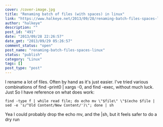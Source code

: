 ```yaml
---
cover: /cover-image.jpg
title: "Renaming batch of files (with spaces) in linux"
link: "https://www.halkeye.net/2013/09/28/renaming-batch-files-spaces-linux/"
author: "halkeye"
description: ""
post_id: "491"
date: "2013/09/28 22:26:57"
date_gmt: "2013/09/29 05:26:57"
comment_status: "open"
post_name: "renaming-batch-files-spaces-linux"
status: "publish"
category: "Linux"
tags: []
post_type: "post"
---
```


I rename a lot of files. Often by hand as it's just easier. I've tried various combinations of find -print0 | xargs -0, and find -exec, without much luck. Just So I have reference on what does work: 
    
    
    find -type f | while read file; do echo mv \"$file\" \"$(echo $file | sed -e 's/^Old Content/New Content/')\"; done | sh

Yea I could probably drop the echo mv, and the |sh, but it feels safer to do a dry run